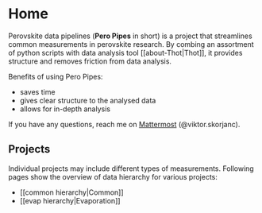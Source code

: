 # Home
Perovskite data pipelines (**Pero Pipes** in short) is a project that streamlines common measurements in perovskite research. By combing an assortment of python scripts with data analysis tool [[about-Thot|Thot]], it provides structure and removes friction from data analysis.  

Benefits of using Pero Pipes:  

- saves time
- gives clear structure to the analysed data
- allows for in-depth analysis

If you have any questions, reach me on [Mattermost](https://mattermost.hzdr.de/hzb-pero) (@viktor.skorjanc).

## Projects
Individual projects may include different types of measurements. Following pages show the overview of data hierarchy for various projects:  

- [[common hierarchy|Common]]
- [[evap hierarchy|Evaporation]]
